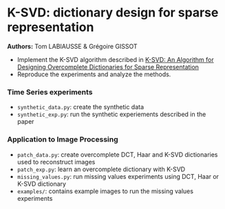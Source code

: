 # K-SVD: dictionary design for sparse representation

**Authors:** Tom LABIAUSSE & Grégoire GISSOT

* Implement the K-SVD algorithm described in [K-SVD: An Algorithm for Designing Overcomplete Dictionaries for Sparse Representation](https://legacy.sites.fas.harvard.edu/~cs278/papers/ksvd.pdf)
* Reproduce the experiments and analyze the methods.

### Time Series experiments

* `synthetic_data.py`: create the synthetic data
* `synthetic_exp.py`: run the synthetic experiements described in the paper

### Application to Image Processing

* `patch_data.py`: create overcomplete DCT, Haar and K-SVD dictionaries used to reconstruct images
* `patch_exp.py`: learn an overcomplete dictionary with K-SVD
* `missing_values.py`: run missing values experiments using DCT, Haar or K-SVD dictionary
* `examples/`: contains example images to run the missing values experiments